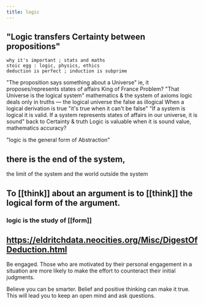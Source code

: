 ```yaml
---
title: logic
---
```


## "Logic transfers Certainty between propositions" 
    why it's important ; stats and maths
    stoic egg : logic, physics, ethics
    deduction is perfect ; induction is subprime
"The proposition says something about a Universe"
    ie, it proposes/represents states of affairs
    King of France Problem? 
"That Universe is the logical system" 
    mathematics & the system of axioms
    logic deals only in truths — the logical universe
    the false as illogical
    When a logical derivation is true
        "it's true when it can't be false"
"If a system is logical it is valid.
 If a system represents states of affairs in our universe, it is sound"
    back to Certainty & truth
    Logic is valuable when it is sound
        value, mathematics
    accuracy? 

"logic is the general form of Abstraction"
## there is the end of the system,
the limit of the system
and the world outside the system
###
## To [[think]] about an argument is to [[think]] the logical form of the argument.
### logic is the study of [[form]]
## https://eldritchdata.neocities.org/Misc/DigestOfDeduction.html

Be engaged. Those who are motivated by their personal engagement in a situation are more likely to make the effort to counteract their initial judgments.

Believe you can be smarter. Belief and positive thinking can make it true. This will lead you to keep an open mind and ask questions.
